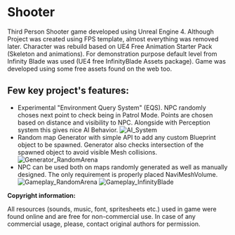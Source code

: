 # Shooter
Third Person Shooter game developed using Unreal Engine 4. Although Project was created using FPS template, almost everything was removed later. Character was rebuild based on UE4 Free Animation Starter Pack (Skeleton and animations).
For demonstration purpose default level from Infinity Blade was used (UE4 free InfinityBlade Assets package).
Game was developed using some free assets found on the web too.

## Few key project's features:

- Experimental "Environment Query System" (EQS). NPC randomly choses next point to check being in Patrol Mode.
Points are chosen based on distance and visibility to NPC. Alongside with Perception system this gives nice AI Behavior.
![AI_System](https://github.com/vgomeniuk-games/Shooter/blob/master/AI_System.gif)
- Random map Generator with simple API to add any custom Blueprint object to be spawned.
Generator also checks intersection of the spawned object to avoid visible Mesh collisions.
![Generator_RandomArena](https://github.com/vgomeniuk-games/Shooter/blob/master/Generator_RandomArena.gif)
- NPC can be used both on maps randomly generated as well as manually designed. The only requirement is properly placed NaviMeshVolume.
![Gameplay_RandomArena](https://github.com/vgomeniuk-games/Shooter/blob/master/Gameplay_RandomArena.gif)
![Gameplay_InfinityBlade](https://github.com/vgomeniuk-games/Shooter/blob/master/Gameplay_InfinityBlade.gif)

<b>Copyright information:</b>

All resources (sounds, music, font, spritesheets etc.) used in game were found online and are free for non-commercial use.
In case of any commercial usage, please, contact original authors for permission.
